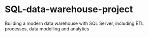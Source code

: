 # SQL-data-warehouse-project
Building a modern data warehouse with SQL Server, including ETL processes, data modelling and analytics
